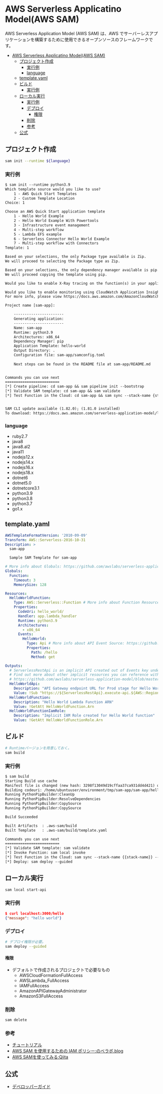 # AWS Serverless Applicatino Model(AWS SAM)

AWS Serverless Application Model (AWS SAM) は、AWS でサーバーレスアプリケーションを構築するために使用できるオープンソースのフレームワークです。

- [AWS Serverless Applicatino Model(AWS SAM)](#aws-serverless-applicatino-modelaws-sam)
  - [プロジェクト作成](#プロジェクト作成)
    - [実行例](#実行例)
    - [language](#language)
  - [template.yaml](#templateyaml)
  - [ビルド](#ビルド)
    - [実行例](#実行例-1)
  - [ローカル実行](#ローカル実行)
    - [実行例](#実行例-2)
    - [デプロイ](#デプロイ)
      - [権限](#権限)
    - [削除](#削除)
    - [参考](#参考)
  - [公式](#公式)

## プロジェクト作成

``` bash
sam init --runtime ${language}
```

### 実行例

``` txt
$ sam init --runtime python3.9
Which template source would you like to use?
	1 - AWS Quick Start Templates
	2 - Custom Template Location
Choice: 1

Choose an AWS Quick Start application template
	1 - Hello World Example
	2 - Hello World Example With Powertools
	3 - Infrastructure event management
	4 - Multi-step workflow
	5 - Lambda EFS example
	6 - Serverless Connector Hello World Example
	7 - Multi-step workflow with Connectors
Template: 1

Based on your selections, the only Package type available is Zip.
We will proceed to selecting the Package type as Zip.

Based on your selections, the only dependency manager available is pip.
We will proceed copying the template using pip.

Would you like to enable X-Ray tracing on the function(s) in your application?  [y/N]: N

Would you like to enable monitoring using CloudWatch Application Insights?
For more info, please view https://docs.aws.amazon.com/AmazonCloudWatch/latest/monitoring/cloudwatch-application-insights.html [y/N]: N

Project name [sam-app]: 

    -----------------------
    Generating application:
    -----------------------
    Name: sam-app
    Runtime: python3.9
    Architectures: x86_64
    Dependency Manager: pip
    Application Template: hello-world
    Output Directory: .
    Configuration file: sam-app/samconfig.toml
    
    Next steps can be found in the README file at sam-app/README.md
        

Commands you can use next
=========================
[*] Create pipeline: cd sam-app && sam pipeline init --bootstrap
[*] Validate SAM template: cd sam-app && sam validate
[*] Test Function in the Cloud: cd sam-app && sam sync --stack-name {stack-name} --watch


SAM CLI update available (1.82.0); (1.81.0 installed)
To download: https://docs.aws.amazon.com/serverless-application-model/latest/developerguide/serverless-sam-cli-install.html
```

### language

- ruby2.7
- java8
- java8.al2
- java11
- nodejs12.x
- nodejs14.x
- nodejs16.x
- nodejs18.x
- dotnet6
- dotnet5.0
- dotnetcore3.1
- python3.9
- python3.8
- python3.7
- go1.x

## template.yaml

``` yaml
AWSTemplateFormatVersion: '2010-09-09'
Transform: AWS::Serverless-2016-10-31
Description: >
  sam-app

  Sample SAM Template for sam-app

# More info about Globals: https://github.com/awslabs/serverless-application-model/blob/master/docs/globals.rst
Globals:
  Function:
    Timeout: 3
    MemorySize: 128

Resources:
  HelloWorldFunction:
    Type: AWS::Serverless::Function # More info about Function Resource: https://github.com/awslabs/serverless-application-model/blob/master/versions/2016-10-31.md#awsserverlessfunction
    Properties:
      CodeUri: hello_world/
      Handler: app.lambda_handler
      Runtime: python3.9
      Architectures:
        - x86_64
      Events:
        HelloWorld:
          Type: Api # More info about API Event Source: https://github.com/awslabs/serverless-application-model/blob/master/versions/2016-10-31.md#api
          Properties:
            Path: /hello
            Method: get

Outputs:
  # ServerlessRestApi is an implicit API created out of Events key under Serverless::Function
  # Find out more about other implicit resources you can reference within SAM
  # https://github.com/awslabs/serverless-application-model/blob/master/docs/internals/generated_resources.rst#api
  HelloWorldApi:
    Description: "API Gateway endpoint URL for Prod stage for Hello World function"
    Value: !Sub "https://${ServerlessRestApi}.execute-api.${AWS::Region}.amazonaws.com/Prod/hello/"
  HelloWorldFunction:
    Description: "Hello World Lambda Function ARN"
    Value: !GetAtt HelloWorldFunction.Arn
  HelloWorldFunctionIamRole:
    Description: "Implicit IAM Role created for Hello World function"
    Value: !GetAtt HelloWorldFunctionRole.Arn
```

## ビルド

``` bash
# Runtimeバージョンを用意しておく。
sam build
```

### 実行例

``` txt
$ sam build
Starting Build use cache
Manifest file is changed (new hash: 3298f13049d19cffaa37ca931dd4d421) or dependency folder (.aws-sam/deps/59e97b5f-957d-401b-bf78-af84bbce2471) is missing for (HelloWorldFunction), downloading dependencies and copying/building source
Building codeuri: /home/ubuntuuser/environment/tmp/sam-app/sam-app/hello_world runtime: python3.9 metadata: {} architecture: x86_64 functions: HelloWorldFunction
Running PythonPipBuilder:CleanUp
Running PythonPipBuilder:ResolveDependencies
Running PythonPipBuilder:CopySource
Running PythonPipBuilder:CopySource

Build Succeeded

Built Artifacts  : .aws-sam/build
Built Template   : .aws-sam/build/template.yaml

Commands you can use next
=========================
[*] Validate SAM template: sam validate
[*] Invoke Function: sam local invoke
[*] Test Function in the Cloud: sam sync --stack-name {{stack-name}} --watch
[*] Deploy: sam deploy --guided
```

## ローカル実行

``` bash
sam local start-api
```

### 実行例

``` json
$ curl localhost:3000/hello
{"message": "hello world"}
```

### デプロイ

``` bash
# デプロイ権限が必要。
sam deploy --guided
```

#### 権限

- デフォルトで作成されるプロジェクトで必要なもの
    - AWSCloudFormationFullAccess
    - AWSLambda_FullAccess
    - IAMFullAccess
    - AmazonAPIGatewayAdministrator
    - AmazonS3FullAccess

### 削除

```bash
sam delete
```

### 参考

- [チュートリアル](https://docs.aws.amazon.com/ja_jp/serverless-application-model/latest/developerguide/serverless-getting-started-hello-world.html)
- [AWS SAM を使用するための IAM ポリシー:のべラボ.blog](https://nobelabo.hatenablog.com/entry/2022/07/31/142738)
- [AWS SAMを使ってみる:Qiita](https://qiita.com/spring_i/items/e087905a82c40cf900a0)

## 公式

- [デベロッパーガイド](https://docs.aws.amazon.com/ja_jp/serverless-application-model/latest/developerguide/what-is-sam.html)